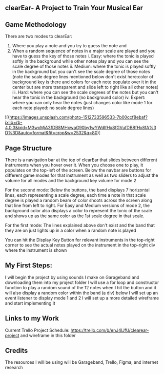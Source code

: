 ## clearEar- A Project to Train Your Musical Ear

## Game Methodology
There are two modes to clearEar:
1. Where you play a note and you try to guess the note and 
2. When a random sequence of notes in a major scale are played and you have to guess the key of those notes
    i. Easy: where the tonic is played softly in the background while other notes play and you can see the scale degree of those notes
    ii. Medium: where the tonic is played softly in the background but you can't see the scale degree of those notes (note the scale degree lines mentioned below don't exist here:color of background key is there and colors for each note populate over it in the center but are more transparent and slide left to right like all other notes)
    iii. Hard: where you can see the scale degrees of the notes but you can't hear the tonic in the background (no background color)
    iv. Expert: where you can only hear the notes (just changes color like mode 1 for each note played: no scale degree lines)

![(https://images.unsplash.com/photo-1512733596533-7b00ccf8ebaf?ixlib=rb-4.0.3&ixid=M3wxMjA3fDB8MHxwaG90by1wYWdlfHx8fGVufDB8fHx8fA%3D%3D&auto=format&fit=crop&w=2532&q=80)]

## Page Structure
There is a navigation bar at the top of clearEar that slides between different instruments when you hover over it. When you choose one to play, it populates on the top-left of the screen. Below the navbar are buttons for different game modes for that instrument as well as two sliders to adjust the volume for all modes and the background key volume for mode 2

For the second mode:
Below the buttons, the band displays 7 horizontal lines, each representing a scale degree, each time a note in that scale degree is played a random beam of color shoots across the screen along that line from left to right. For Easy and Medium versions of mode 2, the background color also displays a color to represent the tonic of the scale and shows up as the same color as the 1st scale degree in that scale.

For the first mode:
The lines explained above don't exist and the band that they are on just lights up in a color when a random note is played

You can hit the Display Key Button for relevant instruments in the top-right corner to see the actual notes played on the instrument in the top-right div where the instrument is shown

## My First Steps:
I will begin the project by using sounds I make on Garageband and downloading them into my project folder
I will use a for loop and constructor function to play a random sound of the 12 notes when I hit the button and it will also display a random color within the band (a div) below 
I will set up an event listener to display mode 1 and 2
I will set up a more detailed wireframe and start implementing it

## Links to my Work

Current Trello Project Schedule: https://trello.com/b/enJ4lJfU/clearear-project and wireframe in this folder

## Credits 

The resources I will be using will be Garageband, Trello, Figma, and internet research
